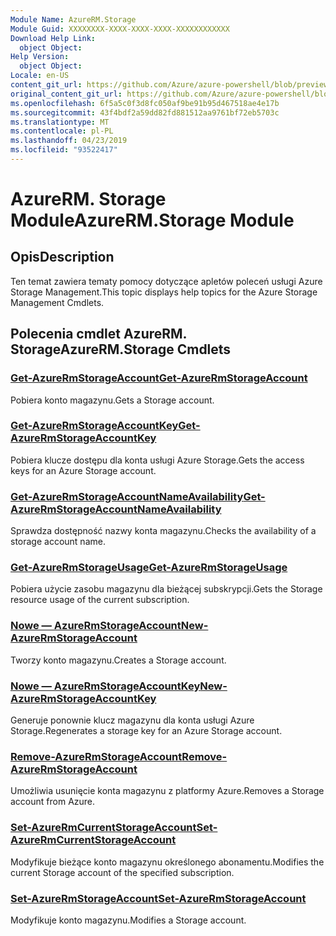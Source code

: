 ```yaml
---
Module Name: AzureRM.Storage
Module Guid: XXXXXXXX-XXXX-XXXX-XXXX-XXXXXXXXXXXX
Download Help Link:
  object Object: 
Help Version:
  object Object: 
Locale: en-US
content_git_url: https://github.com/Azure/azure-powershell/blob/preview/src/ResourceManager/Storage/Stack/Commands.Management.Storage/help/AzureRM.Storage.md
original_content_git_url: https://github.com/Azure/azure-powershell/blob/preview/src/ResourceManager/Storage/Stack/Commands.Management.Storage/help/AzureRM.Storage.md
ms.openlocfilehash: 6f5a5c0f3d8fc050af9be91b95d467518ae4e17b
ms.sourcegitcommit: 43f4bdf2a59dd82fd881512aa9761bf72eb5703c
ms.translationtype: MT
ms.contentlocale: pl-PL
ms.lasthandoff: 04/23/2019
ms.locfileid: "93522417"
---
```

# <span data-ttu-id="2e366-101">AzureRM. Storage Module</span><span class="sxs-lookup"><span data-stu-id="2e366-101">AzureRM.Storage Module</span></span>
## <span data-ttu-id="2e366-102">Opis</span><span class="sxs-lookup"><span data-stu-id="2e366-102">Description</span></span>
<span data-ttu-id="2e366-103">Ten temat zawiera tematy pomocy dotyczące apletów poleceń usługi Azure Storage Management.</span><span class="sxs-lookup"><span data-stu-id="2e366-103">This topic displays help topics for the Azure Storage Management Cmdlets.</span></span>

## <span data-ttu-id="2e366-104">Polecenia cmdlet AzureRM. Storage</span><span class="sxs-lookup"><span data-stu-id="2e366-104">AzureRM.Storage Cmdlets</span></span>
### [<span data-ttu-id="2e366-105">Get-AzureRmStorageAccount</span><span class="sxs-lookup"><span data-stu-id="2e366-105">Get-AzureRmStorageAccount</span></span>](Get-AzureRmStorageAccount.md)
<span data-ttu-id="2e366-106">Pobiera konto magazynu.</span><span class="sxs-lookup"><span data-stu-id="2e366-106">Gets a Storage account.</span></span>

### [<span data-ttu-id="2e366-107">Get-AzureRmStorageAccountKey</span><span class="sxs-lookup"><span data-stu-id="2e366-107">Get-AzureRmStorageAccountKey</span></span>](Get-AzureRmStorageAccountKey.md)
<span data-ttu-id="2e366-108">Pobiera klucze dostępu dla konta usługi Azure Storage.</span><span class="sxs-lookup"><span data-stu-id="2e366-108">Gets the access keys for an Azure Storage account.</span></span>

### [<span data-ttu-id="2e366-109">Get-AzureRmStorageAccountNameAvailability</span><span class="sxs-lookup"><span data-stu-id="2e366-109">Get-AzureRmStorageAccountNameAvailability</span></span>](Get-AzureRmStorageAccountNameAvailability.md)
<span data-ttu-id="2e366-110">Sprawdza dostępność nazwy konta magazynu.</span><span class="sxs-lookup"><span data-stu-id="2e366-110">Checks the availability of a storage account name.</span></span>

### [<span data-ttu-id="2e366-111">Get-AzureRmStorageUsage</span><span class="sxs-lookup"><span data-stu-id="2e366-111">Get-AzureRmStorageUsage</span></span>](Get-AzureRmStorageUsage.md)
<span data-ttu-id="2e366-112">Pobiera użycie zasobu magazynu dla bieżącej subskrypcji.</span><span class="sxs-lookup"><span data-stu-id="2e366-112">Gets the Storage resource usage of the current subscription.</span></span>

### [<span data-ttu-id="2e366-113">Nowe — AzureRmStorageAccount</span><span class="sxs-lookup"><span data-stu-id="2e366-113">New-AzureRmStorageAccount</span></span>](New-AzureRmStorageAccount.md)
<span data-ttu-id="2e366-114">Tworzy konto magazynu.</span><span class="sxs-lookup"><span data-stu-id="2e366-114">Creates a Storage account.</span></span>

### [<span data-ttu-id="2e366-115">Nowe — AzureRmStorageAccountKey</span><span class="sxs-lookup"><span data-stu-id="2e366-115">New-AzureRmStorageAccountKey</span></span>](New-AzureRmStorageAccountKey.md)
<span data-ttu-id="2e366-116">Generuje ponownie klucz magazynu dla konta usługi Azure Storage.</span><span class="sxs-lookup"><span data-stu-id="2e366-116">Regenerates a storage key for an Azure Storage account.</span></span>

### [<span data-ttu-id="2e366-117">Remove-AzureRmStorageAccount</span><span class="sxs-lookup"><span data-stu-id="2e366-117">Remove-AzureRmStorageAccount</span></span>](Remove-AzureRmStorageAccount.md)
<span data-ttu-id="2e366-118">Umożliwia usunięcie konta magazynu z platformy Azure.</span><span class="sxs-lookup"><span data-stu-id="2e366-118">Removes a Storage account from Azure.</span></span>

### [<span data-ttu-id="2e366-119">Set-AzureRmCurrentStorageAccount</span><span class="sxs-lookup"><span data-stu-id="2e366-119">Set-AzureRmCurrentStorageAccount</span></span>](Set-AzureRmCurrentStorageAccount.md)
<span data-ttu-id="2e366-120">Modyfikuje bieżące konto magazynu określonego abonamentu.</span><span class="sxs-lookup"><span data-stu-id="2e366-120">Modifies the current Storage account of the specified subscription.</span></span>

### [<span data-ttu-id="2e366-121">Set-AzureRmStorageAccount</span><span class="sxs-lookup"><span data-stu-id="2e366-121">Set-AzureRmStorageAccount</span></span>](Set-AzureRmStorageAccount.md)
<span data-ttu-id="2e366-122">Modyfikuje konto magazynu.</span><span class="sxs-lookup"><span data-stu-id="2e366-122">Modifies a Storage account.</span></span>

